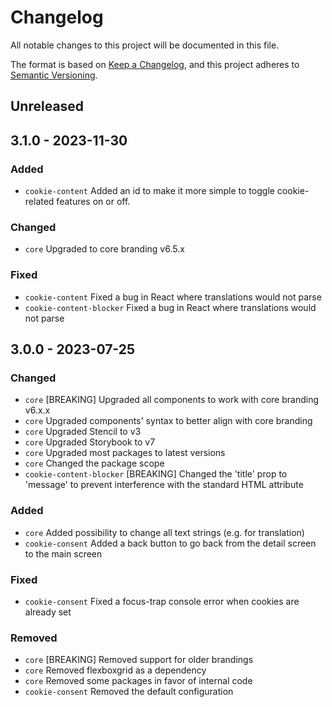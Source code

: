 # Changelog

All notable changes to this project will be documented in this file.

The format is based on [Keep a Changelog](http://keepachangelog.com/),
and this project adheres to [Semantic Versioning](https://semver.org/).


## Unreleased


## 3.1.0 - 2023-11-30

### Added
- `cookie-content` Added an id to make it more simple to toggle cookie-related features on or off.

### Changed
- `core` Upgraded to core branding v6.5.x

### Fixed
- `cookie-content` Fixed a bug in React where translations would not parse
- `cookie-content-blocker` Fixed a bug in React where translations would not parse


## 3.0.0 - 2023-07-25

### Changed
- `core` [BREAKING] Upgraded all components to work with core branding v6.x.x
- `core` Upgraded components' syntax to better align with core branding
- `core` Upgraded Stencil to v3
- `core` Upgraded Storybook to v7
- `core` Upgraded most packages to latest versions
- `core` Changed the package scope
- `cookie-content-blocker` [BREAKING] Changed the 'title' prop to 'message' to prevent interference with the standard HTML attribute

### Added
- `core` Added possibility to change all text strings (e.g. for translation)
- `cookie-consent` Added a back button to go back from the detail screen to the main screen

### Fixed
- `cookie-consent` Fixed a focus-trap console error when cookies are already set

### Removed
- `core` [BREAKING] Removed support for older brandings
- `core` Removed flexboxgrid as a dependency
- `core` Removed some packages in favor of internal code
- `cookie-consent` Removed the default configuration
